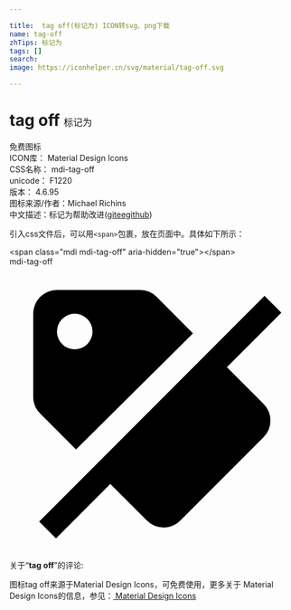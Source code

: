 ```yaml
---

title:  tag off(标记为) ICON转svg、png下载
name: tag-off
zhTips: 标记为
tags: []
search: 
image: https://iconhelper.cn/svg/material/tag-off.svg

---
```


# tag off  <small style="font-size: 60%;font-weight: 100">标记为</small>


<div class="detail-page">
<p>
<span><span class="badge-success badge">免费图标</span> </span>
<br/>
<span>
ICON库：
<span class="badge-secondary badge">Material Design Icons</span> 
</span>
<br/>
<span>
CSS名称：
<span class="badge-secondary badge">mdi-tag-off</span> 
</span>
<br/>
<span>
unicode：
<span class="badge-secondary badge">F1220</span> 
<copy-btn content='F1220' btn-title=""></copy-btn>
<copy-btn :content='String.fromCodePoint(parseInt("F1220", 16))' btn-title="复制U"></copy-btn>
</span>
<br/>
<span>
版本：
<span class="badge-secondary badge">4.6.95</span> 
</span>
<br/>
<span>图标来源/作者：<span class="badge-light badge">Michael Richins</span></span> 
<br/>
<span class="zh-detail">中文描述：<span class="badge-primary badge">标记为</span><span class="help-link"><span>帮助改进</span>(<a href="https://gitee.com/liuwave/icon-helper/edit/master/json/material/tag-off.json" target="_blank" rel="noopener noreferrer">gitee</a><a href="https://github.com/liuwave/icon-helper/edit/master/json/material/tag-off.json" target="_blank" rel="noopener noreferrer">github</a></span>)</span><br/>
</p>
</div>
<div class="alert alert-dark">
  <i class="mdi mdi-tag-off mdi-48px"></i>
  <i class="mdi mdi-tag-off mdi-36px"></i>
  <i class="mdi mdi-tag-off mdi-24px"></i>
  <i class="mdi mdi-tag-off mdi-18px"></i>
</div>
<div>
  <p>引入css文件后，可以用<code>&lt;span&gt;</code>包裹，放在页面中。具体如下所示：    
  </p>
  <div class="alert alert-primary" style="font-size: 14px">
    &lt;span class="mdi mdi-tag-off" aria-hidden="true"&gt;&lt;/span&gt;
    <copy-btn content='<span class="mdi mdi-tag-off" aria-hidden="true"></span>'></copy-btn>
  </div>
  <div class="alert alert-secondary">
    <i class="mdi mdi-tag-off"
    style="font-size: 24px"
    aria-hidden="true"></i> mdi-tag-off
    <copy-btn content="mdi-tag-off" btn-title="复制图标名称"></copy-btn>
  </div>
</div>
<div id="svg" class="svg-wrap">
<svg xmlns="http://www.w3.org/2000/svg" viewBox="0 0 24 24"><path d="M18.33 8.5L22.92 3.92L21.5 2.5L2.5 21.5L3.92 22.92L8.5 18.33L11.58 21.41A2 2 0 0 0 13 22A2 2 0 0 0 14.41 21.41L21.41 14.41A2 2 0 0 0 22 13A2 2 0 0 0 21.41 11.58M5.61 15.43L15.47 5.65L12.41 2.58A2 2 0 0 0 11 2H4A2 2 0 0 0 2 4V11A2 2 0 0 0 2.59 12.41M5.5 4A1.5 1.5 0 1 1 4 5.5A1.5 1.5 0 0 1 5.5 4Z" /></svg>
</div>
<detail full-name='mdi-tag-off'></detail>
<div class="icon-detail__container">
<p>关于“<b>tag off</b>”的评论:</p>
</div>
<Vssue title="关于“tag off”的评论" />    
<div><p>图标tag off来源于Material Design Icons，可免费使用，更多关于 Material Design Icons的信息，参见：<a target="_blank" href="https://iconhelper.cn/material.html"> Material Design Icons</a>
</p></div>

